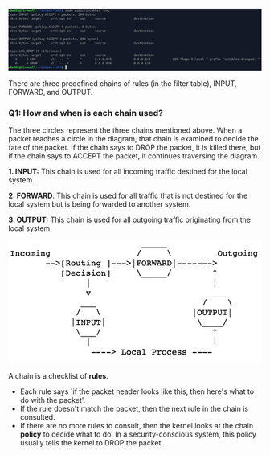 

![7_2_introduction](images/7_2_introduction.png)

There are three predefined chains of rules (in the filter table), INPUT, FORWARD, and OUTPUT.

### Q1: How and when is each chain used?

The three circles represent the three chains mentioned above. When a packet reaches a circle in the diagram, that chain is examined to decide the fate of the packet. If the chain says to DROP the packet, it is killed there, but if the chain says to ACCEPT the packet, it continues traversing the diagram.

**1. INPUT:** This chain is used for all incoming traffic destined for the local system. 

**2. FORWARD**: This chain is used for all traffic that is not destined for the local system but is being forwarded to another system. 

**3. OUTPUT:** This chain is used for all outgoing traffic originating from the local system.

![image-20230422120222641](images/image-20230422120222641.png)

A chain is a checklist of **rules**.

- Each rule says `if the packet header looks like this, then here's what to do with the packet'. 
- If the rule doesn't match the packet, then the next rule in the chain is consulted.
-  If there are no more rules to consult, then the kernel looks at the chain **policy** to decide what to do. In a security-conscious system, this policy usually tells the kernel to DROP the packet.
